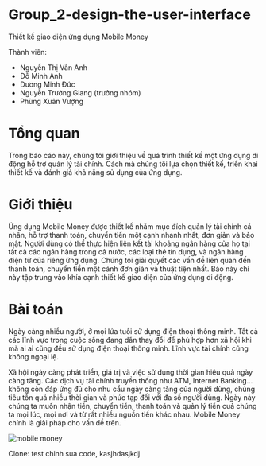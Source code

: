 # Group_2-design-the-user-interface

Thiết kế giao diện ứng dụng Mobile Money

Thành viên:

* Nguyễn Thị Vân Anh
* Đỗ Minh Anh
* Dương Minh Đức
* Nguyễn Trường Giang (trưởng nhóm)
* Phùng Xuân Vượng 

<h1>Tổng quan</h1>

Trong báo cáo này, chúng tôi giới thiệu về quá trình thiết kế một ứng dụng di động hỗ trợ quản lý tài chính. Cách mà chúng tôi lựa chọn thiết kế, triển khai thiết kế và đánh giá khả năng sử dụng của ứng dụng.

<h1>Giới thiệu</h1>

Ứng dụng Mobile Money được thiết kế  nhằm mục đích quản lý tài chính cá nhân, hỗ trợ thanh toán, chuyển tiền một cạnh nhanh nhất, đơn giản và bảo mật. Người dùng có thể thực hiện liên kết tài khoảng ngân hàng của họ tại tất cả các ngân hàng trong cả nước, các loại thẻ tín dụng, và ngân hàng điện tử của riêng ứng dụng. Chúng tôi giải quyết các vấn đề liên quan đến thanh toán, chuyển tiền một cánh đơn giản và thuật tiện nhất. Báo này chỉ này tập trung vào khía cạnh thiết kế giao diện của ứng dụng di động.

<h1>Bài toán</h1>

Ngày càng nhiều người, ở mọi lứa tuổi sử dụng điện thoại thông minh. Tất cả các lĩnh vực trong cuộc sống đang dần thay đổi để phù hợp hơn xã hội khi mà ai ai cũng đều sử dụng điện thoại thông minh. Lĩnh vực tài chính cũng không ngoại lệ.

Xã hội ngày càng phát triển, giá trị và việc sử  dụng thời gian hiêu quả ngày càng tăng. Các dịch vụ tài chính truyền thống như ATM, Internet Banking... không còn đáp ứng đủ cho nhu cầu ngày càng tăng của người dùng, chúng tiêu tốn quá nhiều thời gian và phức tạp đối với đa số người dùng. Ngày này chúng ta muốn nhận tiền, chuyển tiền, thanh toán và quản lý tiền cuả chúng ta mọi lúc, mọi nơi và từ rất nhiều nguồn tiền khác nhau. Mobile Money chính là giải pháp cho vấn đề trên.

![mobile money](https://applikeysolutions.com//uploads_production/ckeditor/attachments/181/content_banking-app-development.png)


Clone: test chinh sua code,  kasjhdasjkdj

